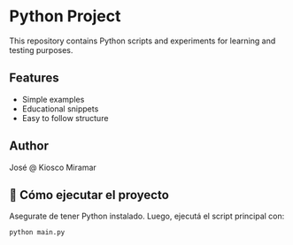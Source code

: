 # Python Project

This repository contains Python scripts and experiments for learning and testing purposes.

## Features
- Simple examples
- Educational snippets
- Easy to follow structure

## Author
José @ Kiosco Miramar
## 🧪 Cómo ejecutar el proyecto

Asegurate de tener Python instalado. Luego, ejecutá el script principal con:

```bash
python main.py
